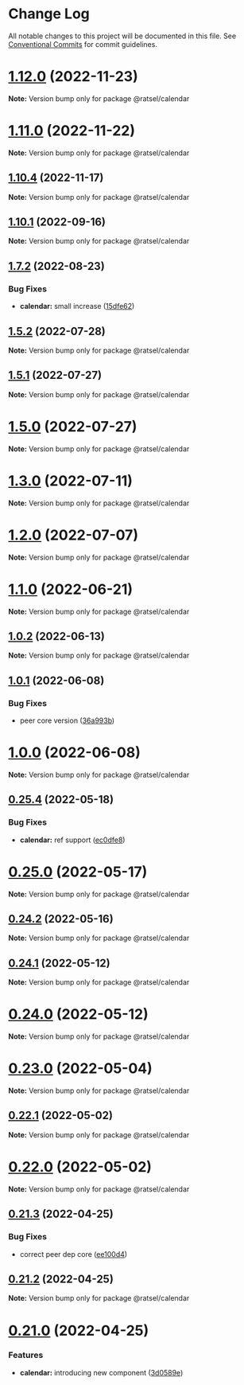 # Change Log

All notable changes to this project will be documented in this file.
See [Conventional Commits](https://conventionalcommits.org) for commit guidelines.

# [1.12.0](https://github.com/lskjs/ratsel/compare/v1.11.0...v1.12.0) (2022-11-23)

**Note:** Version bump only for package @ratsel/calendar

# [1.11.0](https://github.com/lskjs/ratsel/compare/v1.10.4...v1.11.0) (2022-11-22)

**Note:** Version bump only for package @ratsel/calendar

## [1.10.4](https://github.com/lskjs/ratsel/compare/v1.10.3...v1.10.4) (2022-11-17)

**Note:** Version bump only for package @ratsel/calendar

## [1.10.1](https://github.com/lskjs/ratsel/compare/v1.10.0...v1.10.1) (2022-09-16)

**Note:** Version bump only for package @ratsel/calendar

## [1.7.2](https://github.com/lskjs/ratsel/compare/v1.7.1...v1.7.2) (2022-08-23)

### Bug Fixes

- **calendar:** small increase ([15dfe62](https://github.com/lskjs/ratsel/commit/15dfe6297777c07f9889828ce5c07b4d6afae3be))

## [1.5.2](https://github.com/lskjs/ratsel/compare/v1.5.1...v1.5.2) (2022-07-28)

**Note:** Version bump only for package @ratsel/calendar

## [1.5.1](https://github.com/lskjs/ratsel/compare/v1.5.0...v1.5.1) (2022-07-27)

**Note:** Version bump only for package @ratsel/calendar

# [1.5.0](https://github.com/lskjs/ratsel/compare/v1.4.0...v1.5.0) (2022-07-27)

**Note:** Version bump only for package @ratsel/calendar

# [1.3.0](https://github.com/lskjs/ratsel/compare/v1.2.0...v1.3.0) (2022-07-11)

**Note:** Version bump only for package @ratsel/calendar

# [1.2.0](https://github.com/lskjs/ratsel/compare/v1.1.2...v1.2.0) (2022-07-07)

**Note:** Version bump only for package @ratsel/calendar

# [1.1.0](https://github.com/lskjs/ratsel/compare/v1.0.3...v1.1.0) (2022-06-21)

**Note:** Version bump only for package @ratsel/calendar

## [1.0.2](https://github.com/lskjs/ratsel/compare/v1.0.1...v1.0.2) (2022-06-13)

**Note:** Version bump only for package @ratsel/calendar

## [1.0.1](https://github.com/lskjs/ratsel/compare/v1.0.0...v1.0.1) (2022-06-08)

### Bug Fixes

- peer core version ([36a993b](https://github.com/lskjs/ratsel/commit/36a993be6951e5db211c50c568fdf25a341aa688))

# [1.0.0](https://github.com/lskjs/ratsel/compare/v0.25.5...v1.0.0) (2022-06-08)

**Note:** Version bump only for package @ratsel/calendar

## [0.25.4](https://github.com/lskjs/ratsel/compare/v0.25.3...v0.25.4) (2022-05-18)

### Bug Fixes

- **calendar:** ref support ([ec0dfe8](https://github.com/lskjs/ratsel/commit/ec0dfe807a7c7209683b9d889366e6799427077f))

# [0.25.0](https://github.com/lskjs/ratsel/compare/v0.24.8...v0.25.0) (2022-05-17)

**Note:** Version bump only for package @ratsel/calendar

## [0.24.2](https://github.com/lskjs/ratsel/compare/v0.24.1...v0.24.2) (2022-05-16)

**Note:** Version bump only for package @ratsel/calendar

## [0.24.1](https://github.com/lskjs/ratsel/compare/v0.24.0...v0.24.1) (2022-05-12)

**Note:** Version bump only for package @ratsel/calendar

# [0.24.0](https://github.com/lskjs/ratsel/compare/v0.23.9...v0.24.0) (2022-05-12)

**Note:** Version bump only for package @ratsel/calendar

# [0.23.0](https://github.com/lskjs/ratsel/compare/v0.22.1...v0.23.0) (2022-05-04)

**Note:** Version bump only for package @ratsel/calendar

## [0.22.1](https://github.com/lskjs/ratsel/compare/v0.22.0...v0.22.1) (2022-05-02)

**Note:** Version bump only for package @ratsel/calendar

# [0.22.0](https://github.com/lskjs/ratsel/compare/v0.21.8...v0.22.0) (2022-05-02)

**Note:** Version bump only for package @ratsel/calendar

## [0.21.3](https://github.com/lskjs/ratsel/compare/v0.21.2...v0.21.3) (2022-04-25)

### Bug Fixes

- correct peer dep core ([ee100d4](https://github.com/lskjs/ratsel/commit/ee100d48508a8db98a086ea220e06f323806f55e))

## [0.21.2](https://github.com/lskjs/ratsel/compare/v0.21.0...v0.21.2) (2022-04-25)

**Note:** Version bump only for package @ratsel/calendar

# [0.21.0](https://github.com/lskjs/ratsel/compare/v0.20.2...v0.21.0) (2022-04-25)

### Features

- **calendar:** introducing new component ([3d0589e](https://github.com/lskjs/ratsel/commit/3d0589ea633a306197082d5a2c608284a161e672))
